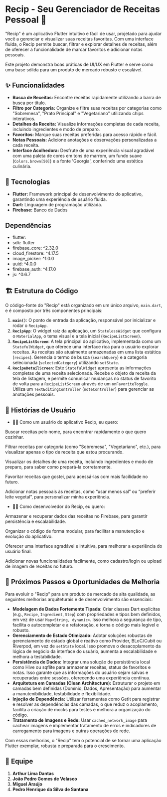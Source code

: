 # Recip - Seu Gerenciador de Receitas Pessoal 🍲

"Recip" é um aplicativo Flutter intuitivo e fácil de usar, projetado para ajudar você a gerenciar e visualizar suas receitas favoritas. Com uma interface fluida, o Recip permite buscar, filtrar e explorar detalhes de receitas, além de oferecer a funcionalidade de marcar favoritos e adicionar notas pessoais.

Este projeto demonstra boas práticas de UI/UX em Flutter e serve como uma base sólida para um produto de mercado robusto e escalável.

## ✨ Funcionalidades

* **Busca de Receitas:** Encontre receitas rapidamente utilizando a barra de busca por título.
* **Filtro por Categoria:** Organize e filtre suas receitas por categorias como "Sobremesa", "Prato Principal" e "Vegetariano" utilizando chips interativos.
* **Detalhes da Receita:** Visualize informações completas de cada receita, incluindo ingredientes e modo de preparo.
* **Favoritos:** Marque suas receitas preferidas para acesso rápido e fácil.
* **Notas Pessoais:** Adicione anotações e observações personalizadas a cada receita.
* **Interface Acolhedora:** Desfrute de uma experiência visual agradável com uma paleta de cores em tons de marrom, um fundo suave (`Colors.brown[50]`) e a fonte 'Georgia', conferindo uma estética culinária.

## 🚀 Tecnologias

* **Flutter:** Framework principal de desenvolvimento do aplicativo, garantindo uma experiência de usuário fluida.
* **Dart:** Linguagem de programação utilizada.
* **Firebase:** Banco de Dados
## Dependências
 * flutter:
 *   sdk: flutter
 * firebase_core: ^2.32.0
 * cloud_firestore: ^4.17.5
 * image_picker: ^1.0.0
 * uuid: ^4.0.0
 * firebase_auth: ^4.17.0
 * js: ^0.6.7

## 🏗️ Estrutura do Código

O código-fonte do "Recip" está organizado em um único arquivo, `main.dart`, e é composto por três componentes principais:

1.  **`main()`**: O ponto de entrada da aplicação, responsável por inicializar e rodar o `RecipApp`.
2.  **`RecipApp`**: O widget raiz da aplicação, um `StatelessWidget` que configura o `MaterialApp`, o tema visual e a tela inicial (`RecipeListScreen`).
3.  **`RecipeListScreen`**: A tela principal do aplicativo, implementada como um `StatefulWidget`, que oferece uma interface rica para o usuário explorar receitas. As receitas são atualmente armazenadas em uma lista estática (`recipes`). Gerencia o termo de busca (`searchQuery`) e a categoria selecionada (`selectedCategory`) utilizando `setState`.
4. **`RecipeDetailScreen`**: Este `StatefulWidget` apresenta as informações completas de uma receita selecionada. Recebe o objeto da receita da tela de listagem, e permite comunicar mudanças no status de favorito de volta para a `RecipeListScreen` através de um `onFavoriteToggle`. Utiliza um `TextEditingController` (`noteController`) para gerenciar as anotações pessoais.

## 📘 Histórias de Usuário

* 👩‍🍳 Como um usuário do aplicativo Recip, eu quero:
  
Buscar receitas pelo nome, para encontrar rapidamente o que quero cozinhar.

Filtrar receitas por categoria (como "Sobremesa", "Vegetariano", etc.), para visualizar apenas o tipo de receita que estou procurando.

Visualizar os detalhes de uma receita, incluindo ingredientes e modo de preparo, para saber como prepará-la corretamente.

Favoritar receitas que gostei, para acessá-las com mais facilidade no futuro.

Adicionar notas pessoais às receitas, como “usar menos sal” ou “preferir leite vegetal”, para personalizar minha experiência.

* 👨‍💻 Como desenvolvedor do Recip, eu quero:
  
Armazenar e recuperar dados das receitas no Firebase, para garantir persistência e escalabilidade.

Organizar o código de forma modular, para facilitar a manutenção e evolução do aplicativo.

Oferecer uma interface agradável e intuitiva, para melhorar a experiência do usuário final.

Adicionar novas funcionalidades facilmente, como cadastro/login ou upload de imagem de receitas no futuro.

## 🔮 Próximos Passos e Oportunidades de Melhoria

Para evoluir o "Recip" para um produto de mercado de alta qualidade, as seguintes melhorias arquiteturais e de desenvolvimento são essenciais:

* **Modelagem de Dados Fortemente Tipada:** Criar classes Dart explícitas (e.g., `Recipe`, `Ingredient`, `Step`) com propriedades e tipos bem definidos, em vez de usar `Map<String, dynamic>`. Isso melhora a segurança de tipo, facilita o autocompletar e a refatoração, e torna o código mais legível e robusto.
* **Gerenciamento de Estado Otimizado:** Adotar soluções robustas de gerenciamento de estado global e reativo como Provider, BLoC/Cubit ou Riverpod, em vez de `setState` local. Isso promove o desacoplamento da lógica de negócio da interface do usuário, aumenta a escalabilidade e melhora a testabilidade.
* **Persistência de Dados:** Integrar uma solução de persistência local como Hive ou sqflite para armazenar receitas, status de favoritos e notas. Isso garante que as informações do usuário sejam salvas e recuperadas entre sessões, oferecendo uma experiência contínua.
* **Arquitetura em Camadas (Clean Architecture):** Estruturar o projeto em camadas bem definidas (Domínio, Dados, Apresentação) para aumentar a manutenibilidade, testabilidade e flexibilidade.
* **Injeção de Dependência:** Utilizar ferramentas como GetIt para registrar e resolver as dependências das camadas, o que reduz o acoplamento, facilita a criação de mocks para testes e melhora a organização do código.
* **Tratamento de Imagens e Rede:** Usar `cached_network_image` para cachear imagens e implementar tratamento de erros e indicadores de carregamento para imagens e outras operações de rede.

Com essas melhorias, o "Recip" tem o potencial de se tornar uma aplicação Flutter exemplar, robusta e preparada para o crescimento.

## 👥 Equipe

1. **Arthur Lima Dantas**
2. **João Pedro Gomes de Velasco**
3. **Miguel Araújo**
4. **Pedro Henrique da Silva de Santana**
